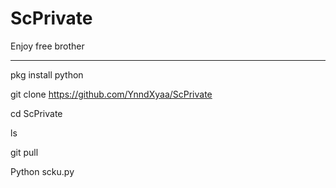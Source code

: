 # ScPrivate
Enjoy free brother
_______________




pkg install python

git clone https://github.com/YnndXyaa/ScPrivate

cd ScPrivate

ls

git pull

Python scku.py
